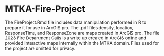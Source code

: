 # MTKA-Fire-Project
The FireProject.Rmd file includes data manipulation performed in R to prepare it for use in ArcGIS pro. The .pdf files density, location, ResponseTime, and ResponseZone are maps created in ArcGIS pro. The file 2023 Fire Department Calls is a write up created in ArcGIS online and provided interactive maps internally within the MTKA domain. Files used for the project are omitted for privacy. 
